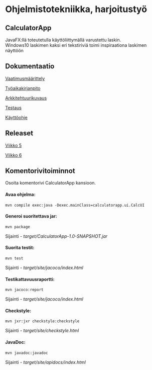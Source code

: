 # Ohjelmistotekniikka, harjoitustyö

## CalculatorApp

JavaFX:llä toteutetulla käyttöliittymällä varustettu laskin. </br>Windows10 laskimen kaksi eri tekstiriviä toimi inspiraationa laskimen näyttöön

## Dokumentaatio

[Vaatimusmäärittely](https://github.com/vexoo/ot-harjoitustyo/blob/master/CalculatorApp/dokumentaatio/vaatimusmaarittely.md)

[Työaikakirjanpito](https://github.com/vexoo/ot-harjoitustyo/blob/master/CalculatorApp/dokumentaatio/tyoaikakirjanpito.md)

[Arkkitehtuurikuvaus](https://github.com/vexoo/ot-harjoitustyo/blob/master/CalculatorApp/dokumentaatio/arkkitehtuuri.md)

[Testaus](https://github.com/vexoo/ot-harjoitustyo/blob/master/CalculatorApp/dokumentaatio/testaus.md)

[Käyttöohje](https://github.com/vexoo/ot-harjoitustyo/blob/master/CalculatorApp/dokumentaatio/kayttoohje.md)

## Releaset

[Viikko 5](https://github.com/vexoo/ot-harjoitustyo/releases/tag/viikko5)

[Viikko 6](https://github.com/vexoo/ot-harjoitustyo/releases/tag/viikko6)

## Komentorivitoiminnot

Osoita komentorivi CalculatorApp kansioon.<br/>
#### Avaa ohjelma:

```
mvn compile exec:java -Dexec.mainClass=calculatorapp.ui.CalcUI
```

#### Generoi suoritettava jar:

```
mvn package
```
Sijainti - _target/CalculatorApp-1.0-SNAPSHOT.jar_

#### Suorita testit:

```
mvn test
```
Sijainti - _target/site/jacoco/index.html_


#### Testikattavuusraportti:
```
mvn jacoco:report
```
Sijainti - _target/site/jacoco/index.html_


#### Checkstyle:
```
mvn jxr:jxr checkstyle:checkstyle
```
Sijainti - _target/site/checkstyle.html_


#### JavaDoc:

```
mvn javadoc:javadoc
```

Sijainti -  _target/site/apidocs/index.html_
